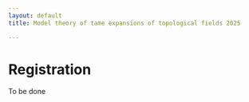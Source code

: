 ```yaml
---
layout: default
title: Model theory of tame expansions of topological fields 2025

---
```


<body>
	<h1>Registration</h1>
		<p>To be done</p>  
</body>

